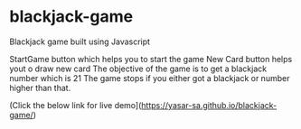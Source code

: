 # blackjack-game
Blackjack game built using Javascript

StartGame button which helps you to start the game
New Card button helps yout o draw new card
The objective of the game is to get a blackjack number which is 21
The game stops if you either got a blackjack or number higher than that.

(Click the below link for live demo](https://yasar-sa.github.io/blackjack-game/)
